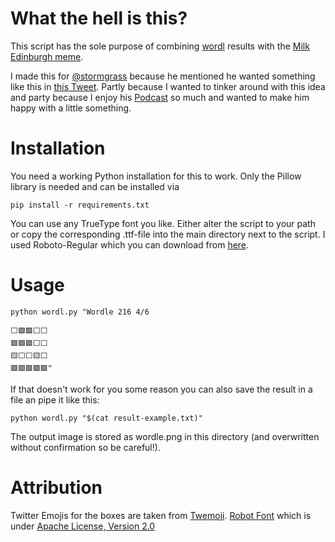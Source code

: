 # What the hell is this?

This script has the sole purpose of combining [wordl](https://www.powerlanguage.co.uk/wordle/) results with the [Milk Edinburgh meme](https://knowyourmeme.com/memes/milk-edinburgh).

I made this for [@stormgrass](https://twitter.com/stormgrass) because he mentioned he wanted something like this in [this Tweet](https://twitter.com/stormgrass/status/1483820497246765058). 
Partly because I wanted to tinker around with this idea and party because I enjoy his [Podcast](https://www.geschichte.fm/) so much and wanted to make him happy with a little something.

# Installation
You need a working Python installation for this to work. Only the Pillow library is needed and can be installed via

    pip install -r requirements.txt
You can use any TrueType font you like. Either alter the script to your path or copy the corresponding .ttf-file into the main directory next to the script. I used Roboto-Regular which you can download from [here](https://fonts.google.com/specimen/Roboto).


# Usage

    python wordl.py "Wordle 216 4/6

    ⬜🟩🟩⬜⬜
    🟩🟩🟩⬜⬜
    🟨⬜⬜🟨⬜
    🟩🟩🟩🟩🟩"

If that doesn't work for you some reason you can also save the result in a file an pipe it like this:

    python wordl.py "$(cat result-example.txt)"
The output image is stored as wordle.png in this directory (and overwritten without confirmation so be careful!).

# Attribution
Twitter Emojis for the boxes are taken from [Twemoji](https://twemoji.twitter.com/).
[Robot Font](https://fonts.google.com/specimen/Roboto) which is under [Apache License, Version 2.0](http://www.apache.org/licenses/LICENSE-2.0)